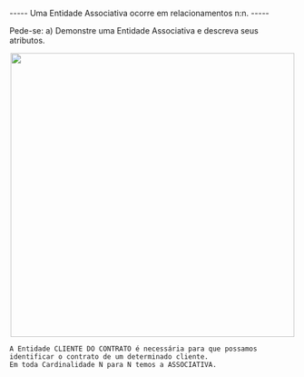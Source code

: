 ----- Uma Entidade Associativa ocorre em relacionamentos n:n. -----

Pede-se:
  a) Demonstre uma Entidade Associativa e descreva seus atributos.

<div align = "center">
<img src = "https://user-images.githubusercontent.com/89097348/161443672-27b4b95c-f478-49ce-bb1c-8e5f61f27f88.png" width="500px" />
</div>

    A Entidade CLIENTE DO CONTRATO é necessária para que possamos identificar o contrato de um determinado cliente. 
    Em toda Cardinalidade N para N temos a ASSOCIATIVA.
